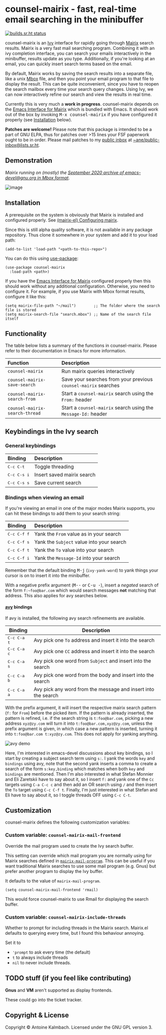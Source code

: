 # counsel-mairix - fast, real-time email searching in the minibuffer
[![builds.sr.ht status](https://builds.sr.ht/~ane/counsel-mairix.svg)](https://builds.sr.ht/~ane/counsel-mairix?)

counsel-mairix is an [Ivy](https://github.com/abo-abo/swiper) interface for rapidly going through [Mairix](https://github.com/vandry/mairix) search
results.  Mairix is a very fast mail searching program.  Combining it with an
ivy completion interface, you can search your emails interactively in the
minibuffer, results update as you type. Additionally, if you're looking at an
email, you can quickly insert search terms based on the email.

By default, Mairix works by saving the search results into a separate
file, like a unix [Mbox](https://en.wikipedia.org/wiki/Mbox) file, and then you point your email program to that file
to display the result. This can be quite inconvenient, since you have to reopen
the search mailbox every time your search query changes. Using Ivy, we can now
interactively refine our search and view the results in real time.

Currently this is very much a **work in progress**. counsel-mairix depends on the
[Emacs Interface for Mairix](https://www.gnu.org/software/emacs/manual/html_node/mairix-el/index.html) which is bundled with Emacs. It should work out of
the box by invoking <kbd>M-x counsel-mairix</kbd> if you have configured it properly (see
[Installation](#installation) below).

**Patches are welcome!** Please note that this package is intended to be a part
of GNU ELPA, thus for patches over >15 lines your FSF paperwork ought to be in
order. Please mail patches to my [public inbox](https://lists.sr.ht/~ane/public-inbox) at [~ane/public-inbox@lists.sr.ht](mailto:~ane/public-inbox@lists.sr.ht).

## Demonstration

*Mairix running on (mostly) the [September 2020 archive of emacs-devel@gnu.org in Mbox format](https://lists.gnu.org/archive/mbox/emacs-devel/2020-09)*.

![image](./demo.gif)

## Installation

A prerequisite on the system is obviously that Mairix is installed and
configured properly. See [(mairix-el) Configuring mairix](https://www.gnu.org/software/emacs/manual/html_node/mairix-el/Configuring-mairix.html). 
 
Since this is still alpha quality software, it is not available in any package
repository. Thus clone it somewhere in your system and add it to your load path:

``` emacs-lisp
(add-to-list 'load-path "<path-to-this-repo>")
```

You can do this using [use-package](http://github.com/jwiegley/use-package):

``` emacs-lisp
(use-package counsel-mairix
  :load-path <path>)
```

If you have the [Emacs Interface for Mairix](https://www.gnu.org/software/emacs/manual/html_node/mairix-el/index.html) configured properly then this should
work without any additional configuration. Otherwise, you need to configure it.
For example, if you use Mairix with Mbox format results, configure it like this:

 ``` emacs-lisp
(setq mairix-file-path "~/mail")        ;; The folder where the search file is stored
(setq mairix-search-file "search.mbox") ;; Name of the search file itself
```

## Functionality

The table below lists a summary of the functions in counsel-mairix.  Please
refer to their documentation in Emacs for more information.

| Function                       | Description                                                     |
|:-------------------------------|:----------------------------------------------------------------|
| `counsel-mairix`               | Run mairix queries interactively                                |
| `counsel-mairix-save-search`   | Save your searches from your previous `counsel-mairix` searches |
| `counsel-mairix-search-from`   | Start a `counsel-mairix` search using the `From:` header        |
| `counsel-mairix-search-thread` | Start a `counsel-mairix` search using the `Message-Id:` header  |

## Keybindings in the Ivy search

### General keybindings

| Binding              | Description                |
|:---------------------|:---------------------------|
| <kbd>C-c C-t</kbd>   | Toggle threading           |
| <kbd>C-c C-s i</kbd> | Insert saved mairix search |
| <kbd>C-c C-s s</kbd> | Save current search        |

### Bindings when viewing an email

If you're viewing an email in one of the major modes Mairix supports, you can
hit these bindings to add them to your search string:

| Binding              | Description                               |
|:---------------------|:------------------------------------------|
| <kbd>C-c C-f f</kbd> | Yank the `From` value as in your search   |
| <kbd>C-c C-f s</kbd> | Yank the `Subject` value into your search |
| <kbd>C-c C-f t</kbd> | Yank the `To` value into your search      |
| <kbd>C-c C-f i</kbd> | Yank the `Message-Id` into your search    |

Remember that the default binding <kbd>M-j</kbd> (`ivy-yank-word`) to yank
things your cursor is on to insert it into the minibuffer.

With a negative prefix argument (<kbd>M--</kbd> or <kbd>C-u -</kbd>), insert a
*negated* search of the form `f:~foo@bar.com` which would search messages
**not** matching that address. This also applies for avy searches below.

#### [avy](https://github.com/abo-abo/avy) bindings

If avy is installed, the following avy search refinements are available.

| Binding              | Description                                                   |
|----------------------|---------------------------------------------------------------|
| <kbd>C-c C-a t</kbd> | Avy pick one `To` address and insert it into the search       |
| <kbd>C-c C-a c</kbd> | Avy pick one `CC` address and insert it into the search       |
| <kbd>C-c C-a s</kbd> | Avy pick one word from `Subject` and insert into the search   |
| <kbd>C-c C-a b</kbd> | Avy pick one word from the body and insert into the search    |
| <kbd>C-c C-a a</kbd> | Avy pick any word from the message and insert into the search |

With the prefix argument, it will insert the respective mairix search pattern
(`f:` for `From`) before the picked item. If the pattern is already inserted,
the pattern is refined, i.e. if the search string is `t:foo@bar.com`, picking a
new address `xyz@zy.com` will turn it into `t:foo@bar.com,xyz@zy.com`, unless
the prefix argument is given, in which case a new pattern is inserted, turning
it into `t:foo@bar.com t:xyz@zy.com`. This does not apply for yanking anything.

![avy demo](./demo2.gif)

Here, I'm interested in emacs-devel discussions about key bindings, so I start
by creating a subject search term using `s:`. I yank the words `key` and
`bindings` using avy, note that the second yank inserts a comma to create a
search of the form `s:key,binding` which matches when both `key` and `bindings`
are mentioned. Then I'm also interested in what Stefan Monnier and Eli Zaretskii
have to say about it, so I insert `f:` and yank one of the `Cc` targets using
`C-a C-c c` and then add an OR search using `/` and then insert the `To` target
using `C-c C-f t`. Finally, I'm just interested in what Stefan and Eli have to
say about it, so I toggle threads OFF using `C-c C-t`.

## Customization

counsel-mairix defines the following customization variables:

### Custom variable: `counsel-mairix-mail-frontend`

Override the mail program used to create the Ivy search buffer. 

This setting can override which mail program you are normally using for Mairix
searches defined in [`mairix-mail-program`](https://www.gnu.org/software/emacs/manual/html_node/mairix-el/Extending.html). This can be useful if you want
traditional Mairix searches to use some mail program (e.g. Gnus) but prefer
another program to display the Ivy buffer.

It defaults to the value of `mairix-mail-program`.

``` emacs-lisp
(setq counsel-mairix-mail-frontend 'rmail)
```

This would force counsel-mairix to use Rmail for displaying the search buffer.

### Custom variable: `counsel-mairix-include-threads`

Whether to prompt for including threads in the Mairix search. Mairix.el defaults
to querying every time, but I found this behaviour annoying.

Set it to

  * `'prompt` to ask every time (the default)
  * `t` to always include threads
  * `nil` to never include threads.

## TODO stuff (if you feel like contributing)

**Gnus** and **VM** aren't supported as display frontends.

These could go into the ticket tracker.

## Copyright & License

Copyright &copy; Antoine Kalmbach. Licensed under the GNU GPL version 3.
